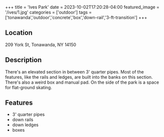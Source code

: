 +++
title = 'Ives Park'
date = 2023-10-02T17:20:28-04:00
featured_image = '/ives/1.jpg'
categories = ['outdoor']
tags = ['tonawanda','outdoor','concrete','box','down-rail','3-ft-transition']
+++

## Location

209 York St, Tonawanda, NY 14150

## Description

There's an elevated section in between 3' quarter pipes. Most of the features, like the rails and ledges, are built into the banks on this section. There's also a weird box and manual pad. On the side of the park is a space for flat-ground skating.

## Features

- 3' quarter pipes
- down rails
- down ledges
- boxes
